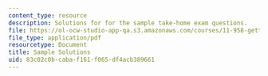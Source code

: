 ```yaml
---
content_type: resource
description: Solutions for for the sample take-home exam questions.
file: https://ol-ocw-studio-app-qa.s3.amazonaws.com/courses/11-958-getting-things-implemented-strategy-people-performance-and-leadership-january-iap-2009/83c02c0bcabaf161f065df4acb389661_solutions.pdf
file_type: application/pdf
resourcetype: Document
title: Sample Solutions
uid: 83c02c0b-caba-f161-f065-df4acb389661
---
```

